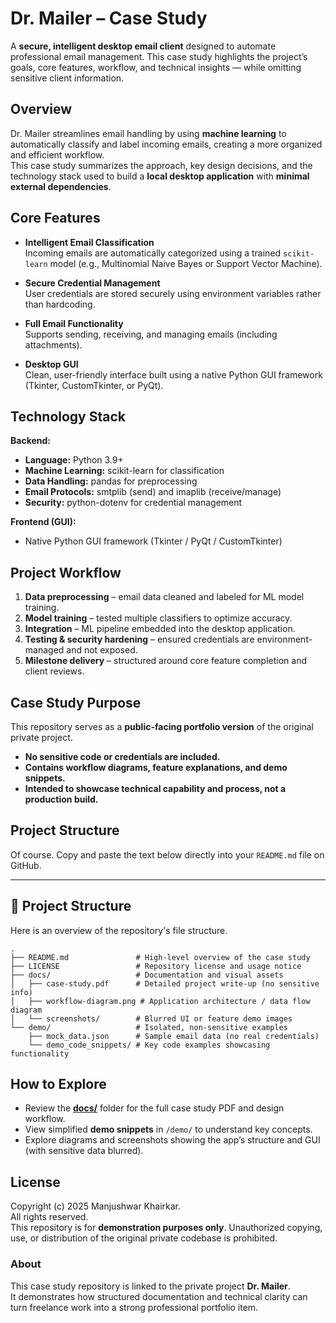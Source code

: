 # Dr. Mailer – Case Study

A **secure, intelligent desktop email client** designed to automate professional email management. This case study highlights the project’s goals, core features, workflow, and technical insights — while omitting sensitive client information.



## Overview

Dr. Mailer streamlines email handling by using **machine learning** to automatically classify and label incoming emails, creating a more organized and efficient workflow.  
This case study summarizes the approach, key design decisions, and the technology stack used to build a **local desktop application** with **minimal external dependencies**.



## Core Features

- **Intelligent Email Classification**  
  Incoming emails are automatically categorized using a trained `scikit-learn` model (e.g., Multinomial Naive Bayes or Support Vector Machine).

- **Secure Credential Management**  
  User credentials are stored securely using environment variables rather than hardcoding.

- **Full Email Functionality**  
  Supports sending, receiving, and managing emails (including attachments).

- **Desktop GUI**  
  Clean, user-friendly interface built using a native Python GUI framework (Tkinter, CustomTkinter, or PyQt).



## Technology Stack

**Backend:**  
- **Language:** Python 3.9+  
- **Machine Learning:** scikit-learn for classification  
- **Data Handling:** pandas for preprocessing  
- **Email Protocols:** smtplib (send) and imaplib (receive/manage)  
- **Security:** python-dotenv for credential management  

**Frontend (GUI):**  
- Native Python GUI framework (Tkinter / PyQt / CustomTkinter)



## Project Workflow

1. **Data preprocessing** – email data cleaned and labeled for ML model training.  
2. **Model training** – tested multiple classifiers to optimize accuracy.  
3. **Integration** – ML pipeline embedded into the desktop application.  
4. **Testing & security hardening** – ensured credentials are environment-managed and not exposed.  
5. **Milestone delivery** – structured around core feature completion and client reviews.  



## Case Study Purpose

This repository serves as a **public-facing portfolio version** of the original private project.  
- **No sensitive code or credentials are included.**  
- **Contains workflow diagrams, feature explanations, and demo snippets.**  
- **Intended to showcase technical capability and process, not a production build.**

## Project Structure
Of course. Copy and paste the text below directly into your `README.md` file on GitHub.

-----

## 📂 Project Structure

Here is an overview of the repository's file structure.

```
.
├── README.md               # High-level overview of the case study
├── LICENSE                 # Repository license and usage notice
├── docs/                   # Documentation and visual assets
│   ├── case-study.pdf      # Detailed project write-up (no sensitive info)
│   ├── workflow-diagram.png # Application architecture / data flow diagram
│   └── screenshots/        # Blurred UI or feature demo images
└── demo/                   # Isolated, non-sensitive examples
    ├── mock_data.json      # Sample email data (no real credentials)
    └── demo_code_snippets/ # Key code examples showcasing functionality
```

## How to Explore

- Review the **[docs/](docs/)** folder for the full case study PDF and design workflow.  
- View simplified **demo snippets** in `/demo/` to understand key concepts.  
- Explore diagrams and screenshots showing the app’s structure and GUI (with sensitive data blurred).  



## License

Copyright (c) 2025 Manjushwar Khairkar.  
All rights reserved.  
This repository is for **demonstration purposes only**. Unauthorized copying, use, or distribution of the original private codebase is prohibited.



### About

This case study repository is linked to the private project **Dr. Mailer**.  
It demonstrates how structured documentation and technical clarity can turn freelance work into a strong professional portfolio item.

